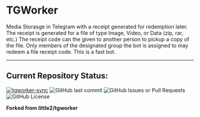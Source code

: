 # TGWorker 
Media Storasge in Telegram with a receipt generated for redemption later. 
The receipt is generated for a file of type Image, Video, or Data (zip, rar, etc.)
The receipt code can the given to another person to pickup a copy of the file. Only
members of the designated group the bot is assigned to may redeem a file receipt code.
This is a fast bot.

---

## Current Repository Status:

[![tgworker-sync](https://github.com/mikeybob/tgworker/actions/workflows/UpstreamSync.yml/badge.svg)](https://github.com/mikeybob/tgworker/actions/workflows/UpstreamSync.yml) ![GitHub last commit](https://img.shields.io/github/last-commit/mikeybob/tgworker?labelColor=blue&logo=github)  ![GitHub Issues or Pull Requests](https://img.shields.io/github/issues/mikeybob/tgworker?labelColor=purple&logo=github)  ![GitHub License](https://img.shields.io/github/license/mikeybob/tgworker?labelColor=royalblue)

**Forked from little2/tgworker**
